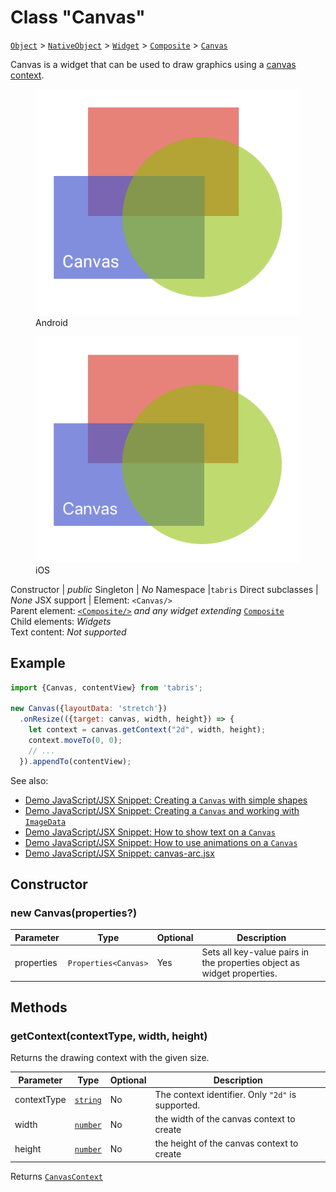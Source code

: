 ---
---
# Class "Canvas"

<span style="white-space:nowrap;">[`Object`](https://developer.mozilla.org/en-US/docs/Web/JavaScript/Reference/Global_Objects/Object)</span> > <span style="white-space:nowrap;">[`NativeObject`](NativeObject.md)</span> > <span style="white-space:nowrap;">[`Widget`](Widget.md)</span> > <span style="white-space:nowrap;">[`Composite`](Composite.md)</span> > <span style="white-space:nowrap;">[`Canvas`](Canvas.md)</span>

Canvas is a widget that can be used to draw graphics using a [canvas context](./CanvasContext.md).


<div class="tabris-image"><figure><div><img srcset="img/android/Canvas.png 2x" src="img/android/Canvas.png" alt="Canvas on Android"/></div><figcaption>Android</figcaption></figure><figure><div><img srcset="img/ios/Canvas.png 2x" src="img/ios/Canvas.png" alt="Canvas on iOS"/></div><figcaption>iOS</figcaption></figure></div>

Constructor | *public*
Singleton | *No*
Namespace |`tabris`
Direct subclasses | *None*
JSX support | Element: `<Canvas/>`<br/>Parent element: [`<Composite/>`](Composite.md) *and any widget extending* <span style="white-space:nowrap;">[`Composite`](Composite.md)</span><br/>Child elements: *Widgets*<br/>Text content: *Not supported*<br/>

## Example
```js
import {Canvas, contentView} from 'tabris';

new Canvas({layoutData: 'stretch'})
  .onResize(({target: canvas, width, height}) => {
    let context = canvas.getContext("2d", width, height);
    context.moveTo(0, 0);
    // ...
  }).appendTo(contentView);
```

See also:

- [Demo JavaScript/JSX Snippet: Creating a `Canvas` with simple shapes](https://playground.tabris.com/?gitref=v3.0.0&snippet=canvas-shapes.jsx)
- [Demo JavaScript/JSX Snippet: Creating a `Canvas` and working with `ImageData`](https://playground.tabris.com/?gitref=v3.0.0&snippet=canvas-imagedata.jsx)
- [Demo JavaScript/JSX Snippet: How to show text on a `Canvas`](https://playground.tabris.com/?gitref=v3.0.0&snippet=canvas-text.jsx)
- [Demo JavaScript/JSX Snippet: How to use animations on a `Canvas`](https://playground.tabris.com/?gitref=v3.0.0&snippet=canvas-animation.jsx)
- [Demo JavaScript/JSX Snippet: canvas-arc.jsx](https://playground.tabris.com/?gitref=v3.0.0&snippet=canvas-arc.jsx)

## Constructor

### new Canvas(properties?)

Parameter|Type|Optional|Description
-|-|-|-
properties | <span style="white-space:nowrap;">`Properties<Canvas>`</span> | Yes | Sets all key-value pairs in the properties object as widget properties.

## Methods

### getContext(contextType, width, height)



Returns the drawing context with the given size.


Parameter|Type|Optional|Description
-|-|-|-
contextType | <span style="white-space:nowrap;">[`string`](https://developer.mozilla.org/en-US/docs/Web/JavaScript/Data_structures#String_type)</span> | No | The context identifier. Only `"2d"` is supported.
width | <span style="white-space:nowrap;">[`number`](https://developer.mozilla.org/en-US/docs/Web/JavaScript/Data_structures#Number_type)</span> | No | the width of the canvas context to create
height | <span style="white-space:nowrap;">[`number`](https://developer.mozilla.org/en-US/docs/Web/JavaScript/Data_structures#Number_type)</span> | No | the height of the canvas context to create


Returns <span style="white-space:nowrap;">[`CanvasContext`](CanvasContext.md)</span>

